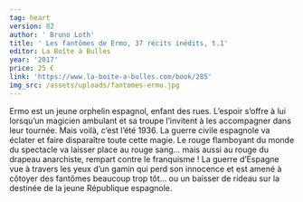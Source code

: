 ```yaml
---
tag: heart
version: 82
author: ' Bruno Loth'
title: ' Les fantômes de Ermo, 37 récits inédits, t.1'
editor: La Boîte à Bulles
year: '2017'
price: 25 €
link: 'https://www.la-boite-a-bulles.com/book/285'
img_src: /assets/uploads/fantomes-ermo.jpg
---
```

Ermo est un jeune orphelin espagnol, enfant des rues. L’espoir s’offre à lui lorsqu’un magicien ambulant et sa troupe l’invitent à les accompagner dans leur tournée. Mais voilà, c’est l’été 1936. La guerre civile espagnole va éclater et faire disparaître toute cette magie. Le rouge flamboyant du monde du spectacle va laisser place au rouge sang… mais aussi au rouge du drapeau anarchiste, rempart contre le franquisme ! La guerre d’Espagne vue à travers les yeux d’un gamin qui perd son innocence et est amené à côtoyer des fantômes beaucoup trop tôt… ou un baisser de rideau sur la destinée de la jeune République espagnole.

